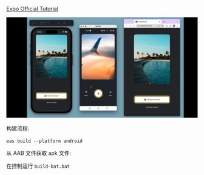 [Expo Official Tutorial](https://docs.expo.dev/tutorial/introduction/)

![alt text](image.png)

构建流程:

`eas build --platform android`

从 AAB 文件获取 apk 文件:

在控制运行 `build-bat.bat`